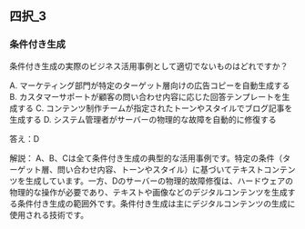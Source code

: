 ## 四択_3
### 条件付き生成
条件付き生成の実際のビジネス活用事例として適切でないものはどれですか？

A. マーケティング部門が特定のターゲット層向けの広告コピーを自動生成する
B. カスタマーサポートが顧客の問い合わせ内容に応じた回答テンプレートを生成する
C. コンテンツ制作チームが指定されたトーンやスタイルでブログ記事を生成する
D. システム管理者がサーバーの物理的な故障を自動的に修復する

答え：D

解説：
A、B、Cは全て条件付き生成の典型的な活用事例です。特定の条件（ターゲット層、問い合わせ内容、トーンやスタイル）に基づいてテキストコンテンツを生成しています。一方、Dのサーバーの物理的故障修復は、ハードウェアの物理的な操作が必要であり、テキストや画像などのデジタルコンテンツを生成する条件付き生成の範囲外です。条件付き生成は主にデジタルコンテンツの生成に使用される技術です。 